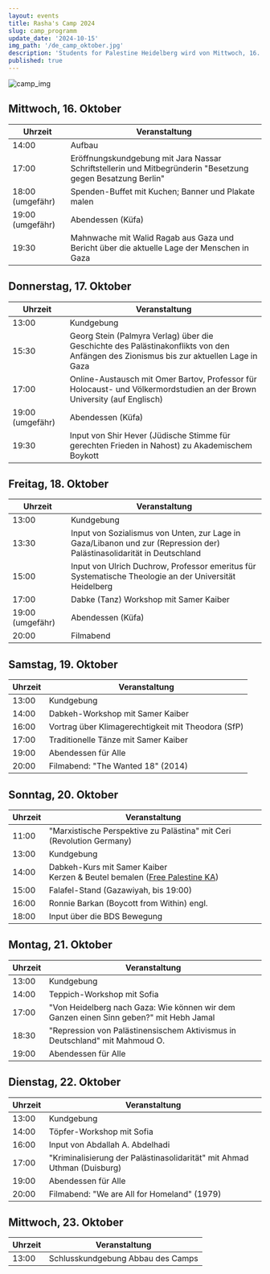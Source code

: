 ```yaml
---
layout: events
title: Rasha's Camp 2024
slug: camp_programm
update_date: '2024-10-15'
img_path: '/de_camp_oktober.jpg'
description: 'Students for Palestine Heidelberg wird von Mittwoch, 16. bis Mittwoch, 23. Oktober ein Camp auf dem Uniplatz veranstalten. Genauere Infos zum Ablauf folgen finden Sie hier und auf unserem Instagram. stay tuned!'
published: true
---
```


![camp_img](/de_camp_oktober.jpg)

## Mittwoch, 16. Oktober

| Uhrzeit | Veranstaltung |
| --- | --- |
| 14:00 | Aufbau |
| 17:00 | Eröffnungskundgebung mit Jara Nassar Schriftstellerin und Mitbegründerin "Besetzung gegen Besatzung Berlin" |
| 18:00 (umgefähr) | Spenden-Buffet mit Kuchen; Banner und Plakate malen |
| 19:00 (umgefähr) | Abendessen (Küfa) |
| 19:30 | Mahnwache mit Walid Ragab aus Gaza und Bericht über die aktuelle Lage der Menschen in Gaza |

## Donnerstag, 17. Oktober

| Uhrzeit | Veranstaltung |
| --- | --- |
| 13:00 | Kundgebung |
| 15:30 | Georg Stein (Palmyra Verlag) über die Geschichte des Palästinakonflikts von den Anfängen des Zionismus bis zur aktuellen Lage in Gaza | 
| 17:00 | Online-Austausch mit Omer Bartov, Professor für Holocaust- und Völkermordstudien an der Brown University (auf Englisch) |
| 19:00 (umgefähr) | Abendessen (Küfa) |
| 19:30 | Input von Shir Hever (Jüdische Stimme für gerechten Frieden in Nahost) zu Akademischem Boykott |

## Freitag, 18. Oktober

| Uhrzeit | Veranstaltung |
| --- | --- |
| 13:00 | Kundgebung |
| 13:30 | Input von Sozialismus von Unten, zur Lage in Gaza/Libanon und zur (Repression der) Palästinasolidarität in Deutschland | 
| 15:00 | Input von Ulrich Duchrow, Professor emeritus für Systematische Theologie an der Universität Heidelberg |
| 17:00 | Dabke (Tanz) Workshop mit Samer Kaiber |
| 19:00 (umgefähr) | Abendessen (Küfa) |
| 20:00 | Filmabend |

## Samstag, 19. Oktober

| Uhrzeit | Veranstaltung |
| --- | --- |
| 13:00 | Kundgebung |
| 14:00 | Dabkeh-Workshop mit Samer Kaiber |
| 16:00 | Vortrag über Klimagerechtigkeit mit Theodora (SfP) |
| 17:00 | Traditionelle Tänze mit Samer Kaiber |
| 19:00 | Abendessen für Alle |
| 20:00 | Filmabend: "The Wanted 18" (2014) |

## Sonntag, 20. Oktober

| Uhrzeit | Veranstaltung |
| --- | --- |
| 11:00 | "Marxistische Perspektive zu Palästina" mit Ceri (Revolution Germany) |
| 13:00 | Kundgebung |
| 14:00 | Dabkeh-Kurs mit Samer Kaiber <br/> Kerzen \& Beutel bemalen ([Free Palestine KA](https://www.instagram.com/freepalestine.karlsruhe/)) |
| 15:00 | Falafel-Stand (Gazawiyah, bis 19:00) |
| 16:00 | Ronnie Barkan (Boycott from Within) engl. |
| 18:00 | Input über die BDS Bewegung |

## Montag, 21. Oktober

| Uhrzeit | Veranstaltung |
| --- | --- |
| 13:00 | Kundgebung |
| 14:00 | Teppich-Workshop mit Sofia |
| 17:00 | "Von Heidelberg nach Gaza: Wie können wir dem Ganzen einen Sinn geben?" mit Hebh Jamal|
| 18:30 | "Repression von Palästinensischem Aktivismus in Deutschland" mit Mahmoud O. |
| 19:00 | Abendessen für Alle |

## Dienstag, 22. Oktober

| Uhrzeit | Veranstaltung |
| --- | --- |
| 13:00 | Kundgebung |
| 14:00 | Töpfer-Workshop mit Sofia |
| 16:00 | Input von Abdallah A. Abdelhadi |
| 17:00 | "Kriminalisierung der Palästinasolidarität" mit Ahmad Uthman (Duisburg) |
| 19:00 | Abendessen für Alle |
| 20:00 | Filmabend: "We are All for Homeland" (1979) |

## Mittwoch, 23. Oktober
| Uhrzeit | Veranstaltung |
| --- | --- |
| 13:00 | Schlusskundgebung Abbau des Camps |
